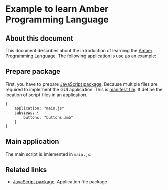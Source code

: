 # Example to learn Amber Programming Language

## About this document
This document describes about the introduction of learning the [Amber Programming Language](https://github.com/steelwheels/Amber/blob/master/Document/language/amber-script-language.md). The following application is use as an example:


## Prepare package
First, you have to prepare [JavaScript package](https://github.com/steelwheels/JSTools/blob/master/Document/jspkg.md).
Because multiple files are required to implement the GUI application.
This is [manifest file](https://github.com/steelwheels/JSTools/blob/master/Document/manifest-file.md). It define the location of script files in an application.

````
{
	application: "main.js"
	subviews: {
		buttons: "buttons.amb"
	}
}
````

## Main application
The main script is imlemented in `main.js`.


## Related links
* [JavaScript package](https://github.com/steelwheels/JSTools/blob/master/Document/jspkg.md): Application file package


